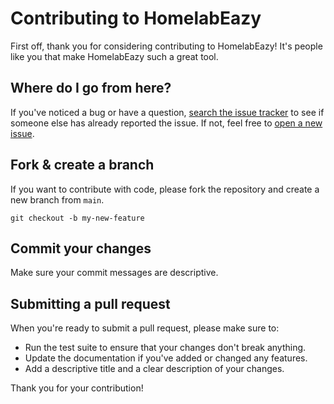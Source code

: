 # Contributing to HomelabEazy

First off, thank you for considering contributing to HomelabEazy! It's people like you that make HomelabEazy such a great tool.

## Where do I go from here?

If you've noticed a bug or have a question, [search the issue tracker](https://github.com/toxicoder/homelabeazy/issues) to see if someone else has already reported the issue. If not, feel free to [open a new issue](https://github.com/toxicoder/homelabeazy/issues/new).

## Fork & create a branch

If you want to contribute with code, please fork the repository and create a new branch from `main`.

```
git checkout -b my-new-feature
```

## Commit your changes

Make sure your commit messages are descriptive.

## Submitting a pull request

When you're ready to submit a pull request, please make sure to:

-   Run the test suite to ensure that your changes don't break anything.
-   Update the documentation if you've added or changed any features.
-   Add a descriptive title and a clear description of your changes.

Thank you for your contribution!
